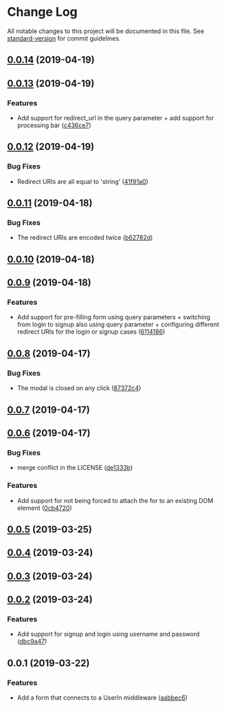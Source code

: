 # Change Log

All notable changes to this project will be documented in this file. See [standard-version](https://github.com/conventional-changelog/standard-version) for commit guidelines.

<a name="0.0.14"></a>
## [0.0.14](https://github.com/nicolasdao/userin-form-gray-quail/compare/v0.0.13...v0.0.14) (2019-04-19)



<a name="0.0.13"></a>
## [0.0.13](https://github.com/nicolasdao/userin-form-gray-quail/compare/v0.0.12...v0.0.13) (2019-04-19)


### Features

* Add support for redirect_url in the query parameter + add support for processing bar ([c436ce7](https://github.com/nicolasdao/userin-form-gray-quail/commit/c436ce7))



<a name="0.0.12"></a>
## [0.0.12](https://github.com/nicolasdao/userin-form-gray-quail/compare/v0.0.11...v0.0.12) (2019-04-19)


### Bug Fixes

* Redirect URIs are all equal to 'string' ([41f91a0](https://github.com/nicolasdao/userin-form-gray-quail/commit/41f91a0))



<a name="0.0.11"></a>
## [0.0.11](https://github.com/nicolasdao/userin-form-gray-quail/compare/v0.0.10...v0.0.11) (2019-04-18)


### Bug Fixes

* The redirect URIs are encoded twice ([b62782d](https://github.com/nicolasdao/userin-form-gray-quail/commit/b62782d))



<a name="0.0.10"></a>
## [0.0.10](https://github.com/nicolasdao/userin-form-gray-quail/compare/v0.0.9...v0.0.10) (2019-04-18)



<a name="0.0.9"></a>
## [0.0.9](https://github.com/nicolasdao/userin-form-gray-quail/compare/v0.0.8...v0.0.9) (2019-04-18)


### Features

* Add support for pre-filling form using query parameters + switching from login to signup also using query parameter + configuring different redirect URIs for the login or signup cases ([6114186](https://github.com/nicolasdao/userin-form-gray-quail/commit/6114186))



<a name="0.0.8"></a>
## [0.0.8](https://github.com/nicolasdao/userin-form-gray-quail/compare/v0.0.7...v0.0.8) (2019-04-17)


### Bug Fixes

* The modal is closed on any click ([87372c4](https://github.com/nicolasdao/userin-form-gray-quail/commit/87372c4))



<a name="0.0.7"></a>
## [0.0.7](https://github.com/nicolasdao/userin-form-gray-quail/compare/v0.0.6...v0.0.7) (2019-04-17)



<a name="0.0.6"></a>
## [0.0.6](https://github.com/nicolasdao/userin-form-gray-quail/compare/v0.0.5...v0.0.6) (2019-04-17)


### Bug Fixes

* merge conflict in the LICENSE ([de1333b](https://github.com/nicolasdao/userin-form-gray-quail/commit/de1333b))


### Features

* Add support for not being forced to attach the for to an existing DOM element ([0cb4720](https://github.com/nicolasdao/userin-form-gray-quail/commit/0cb4720))



<a name="0.0.5"></a>
## [0.0.5](https://github.com/nicolasdao/userin-form-gray-quail/compare/v0.0.4...v0.0.5) (2019-03-25)



<a name="0.0.4"></a>
## [0.0.4](https://github.com/nicolasdao/userin-form-gray-quail/compare/v0.0.3...v0.0.4) (2019-03-24)



<a name="0.0.3"></a>
## [0.0.3](https://github.com/nicolasdao/userin-form-gray-quail/compare/v0.0.2...v0.0.3) (2019-03-24)



<a name="0.0.2"></a>
## [0.0.2](https://github.com/nicolasdao/userin-form-gray-quail/compare/v0.0.1...v0.0.2) (2019-03-24)


### Features

* Add support for signup and login using username and password ([dbc9a47](https://github.com/nicolasdao/userin-form-gray-quail/commit/dbc9a47))



<a name="0.0.1"></a>
## 0.0.1 (2019-03-22)


### Features

* Add a form that connects to a UserIn middleware ([aabbec6](https://github.com/nicolasdao/userin-form-gray-quail/commit/aabbec6))
